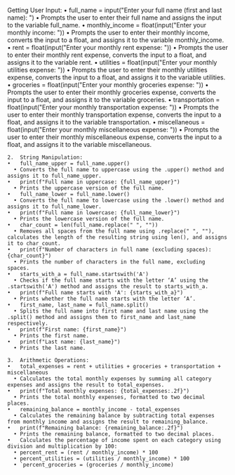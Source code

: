 Getting User Input:
	•	full_name = input("Enter your full name (first and last name): ")
	  •	Prompts the user to enter their full name and assigns the input to the variable full_name.
	•	monthly_income = float(input("Enter your monthly income: "))
	  •	Prompts the user to enter their monthly income, converts the input to a float, and assigns it to the variable monthly_income.
	•	rent = float(input("Enter your monthly rent expense: "))
	  •	Prompts the user to enter their monthly rent expense, converts the input to a float, and assigns it to the variable rent.
	•	utilities = float(input("Enter your monthly utilities expense: "))
	  •	Prompts the user to enter their monthly utilities expense, converts the input to a float, and assigns it to the variable utilities.
	•	groceries = float(input("Enter your monthly groceries expense: "))
	  •	Prompts the user to enter their monthly groceries expense, converts the input to a float, and assigns it to the variable groceries.
	•	transportation = float(input("Enter your monthly transportation expense: "))
	  •	Prompts the user to enter their monthly transportation expense, converts the input to a float, and assigns it to the variable transportation.
	•	miscellaneous = float(input("Enter your monthly miscellaneous expense: "))
	  •	Prompts the user to enter their monthly miscellaneous expense, converts the input to a float, and assigns it to the variable miscellaneous.
 
	2.	String Manipulation:
	•	full_name_upper = full_name.upper()
	  •	Converts the full name to uppercase using the .upper() method and assigns it to full_name_upper.
	•	print(f"Full name in uppercase: {full_name_upper}")
	  •	Prints the uppercase version of the full name.
	•	full_name_lower = full_name.lower()
	  •	Converts the full name to lowercase using the .lower() method and assigns it to full_name_lower.
	•	print(f"Full name in lowercase: {full_name_lower}")
	  •	Prints the lowercase version of the full name.
	•	char_count = len(full_name.replace(" ", ""))
	  •	Removes all spaces from the full name using .replace(" ", ""), calculates the length of the resulting string using len(), and assigns it to char_count.
	•	print(f"Number of characters in full name (excluding spaces): {char_count}")
	  •	Prints the number of characters in the full name, excluding spaces.
	•	starts_with_a = full_name.startswith('A')
	  •	Checks if the full name starts with the letter ‘A’ using the .startswith('A') method and assigns the result to starts_with_a.
	•	print(f"Full name starts with 'A': {starts_with_a}")
	  •	Prints whether the full name starts with the letter ‘A’.
	•	first_name, last_name = full_name.split()
	  •	Splits the full name into first name and last name using the .split() method and assigns them to first_name and last_name respectively.
	•	print(f"First name: {first_name}")
	  •	Prints the first name.
	•	print(f"Last name: {last_name}")
	  •	Prints the last name.
 
	3.	Arithmetic Operations:
	•	total_expenses = rent + utilities + groceries + transportation + miscellaneous
	  •	Calculates the total monthly expenses by summing all category expenses and assigns the result to total_expenses.
	•	print(f"Total monthly expenses: {total_expenses:.2f}")
	  •	Prints the total monthly expenses, formatted to two decimal places.
	•	remaining_balance = monthly_income - total_expenses
	  •	Calculates the remaining balance by subtracting total expenses from monthly income and assigns the result to remaining_balance.
	•	print(f"Remaining balance: {remaining_balance:.2f}")
	  •	Prints the remaining balance, formatted to two decimal places.
	•	Calculates the percentage of income spent on each category using division and multiplication by 100:
	  •	percent_rent = (rent / monthly_income) * 100
	  •	percent_utilities = (utilities / monthly_income) * 100
	  •	`percent_groceries = (groceries / monthly_income)
